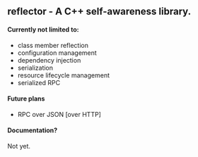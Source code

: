 ## reflector - A C++ self-awareness library.

#### Currently not limited to:
- class member reflection
- configuration management
- dependency injection
- serialization
- resource lifecycle management
- serialized RPC

#### Future plans
- RPC over JSON [over HTTP]

#### Documentation?
Not yet.
